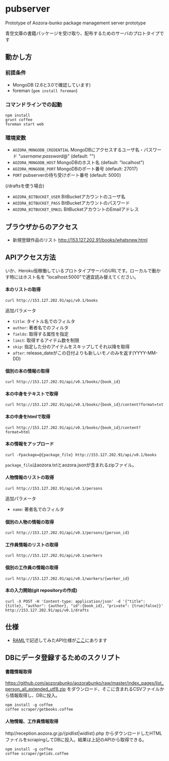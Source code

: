 # pubserver
Prototype of Aozora-bunko package management server prototype

青空文庫の書籍パッケージを受け取り、配布するためのサーバのプロトタイプです

## 動かし方

### 前提条件
* MongoDB (2.6と3.0で確認しています)
* foreman (`gem install foreman`)


### コマンドラインでの起動
```
npm install
grunt coffee
foreman start web
```

### 環境変数

* `AOZORA_MONGODB_CREDENTIAL` MongoDBにアクセスするユーザ名・パスワード "*username*:*password*@" (default: "")
* `AOZORA_MONGODB_HOST` MongoDBのホスト名 (default: "localhost")
* `AOZORA_MONGODB_PORT` MongoDBのポート番号 (default: 27017)
* `PORT` pubserverの待ち受けポート番号 (default: 5000)

(/draftsを使う場合)
* `AOZORA_BITBUCKET_USER` BitBucketアカウントのユーザ名
* `AOZORA_BITBUCKET_PASS` BitBucketアカウントのパスワード
* `AOZORA_BITBUCKET_EMAIL` BitBucketアカウントのEmailアドレス



## ブラウザからのアクセス

- 新規登録作品のリスト http://153.127.202.91/books/whatsnew.html


## APIアクセス方法

いか、Heroku仮稼働しているプロトタイプサーバのURLです。ローカルで動かす時にはホスト名を "localhost:5000"で適宜読み替えてください。

#### 本のリストの取得
```
curl http://153.127.202.91/api/v0.1/books
```

追加パラメータ
 - `title`: タイトル名でのフィルタ
 - `author`: 著者名でのフィルタ
 - `fields`: 取得する属性を指定
 - `limit`: 取得するアイテム数を制限
 - `skip`: 指定した分のアイテムをスキップしてそれ以降を取得
 - `after`: release_dateがこの日付よりも新しいモノのみを返す(YYYY-MM-DD)

#### 個別の本の情報の取得
```
curl http://153.127.202.91/api/v0.1/books/{book_id}
```

#### 本の中身をテキストで取得
```
curl http://153.127.202.91/api/v0.1/books/{book_id}/content?format=txt
```

#### 本の中身をhtmlで取得
```
curl http://153.127.202.91/api/v0.1/books/{book_id}/content?format=html
```

#### 本の情報をアップロード
```
curl -Fpackage=@{package_file} http://153.127.202.91/api/v0.1/books
```

`package_file`はaozora.txtとaozora.jsonが含まれるzipファイル。

#### 人物情報のリストの取得
```
curl http://153.127.202.91/api/v0.1/persons
```

追加パラメータ
 - `name`: 著者名でのフィルタ


#### 個別の人物の情報の取得
```
curl http://153.127.202.91/api/v0.1/persons/{person_id}
```

#### 工作員情報のリストの取得
```
curl http://153.127.202.91/api/v0.1/workers
```

#### 個別の工作員の情報の取得
```
curl http://153.127.202.91/api/v0.1/workers/{worker_id}
```

#### 本の入力開始(git repositoryの作成)
```
curl -X POST -H 'Content-type: application/json' -d '{"title": {title}, "author": {author}, "id":{book_id}, "private": {true|false}}' http://153.127.202.91/api/v0.1/drafts
```

## 仕様
* [RAML](http://raml.org/)で記述してみたAPI仕様が[ここ](./spec/pubserver.raml)にあります

## DBにデータ登録するためのスクリプト

#### 書籍情報取得
https://github.com/aozorabunko/aozorabunko/raw/master/index_pages/list_person_all_extended_utf8.zip をダウンロード、そこに含まれるCSVファイルから情報取得し、DBに投入。
```
npm install -g coffee
coffee scraper/getbooks.coffee
```

#### 人物情報、工作員情報取得

http//reception<span></span>.aozora.gr.jp/{pidlist|widlist}.php からダウンロードしたHTMLファイルをscrapingしてDBに投入。結果は上記のAPIから取得できる。

```
npm install -g coffee
coffee scraper/getids.coffee
```
